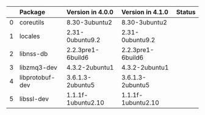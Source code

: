 <!-- markdown-link-check-disable -->

|    | Package         | Version in 4.0.0   | Version in 4.1.0   | Status   |
|---:|:----------------|:-------------------|:-------------------|:---------|
|  0 | coreutils       | 8.30-3ubuntu2      | 8.30-3ubuntu2      |          |
|  1 | locales         | 2.31-0ubuntu9.2    | 2.31-0ubuntu9.2    |          |
|  2 | libnss-db       | 2.2.3pre1-6build6  | 2.2.3pre1-6build6  |          |
|  3 | libzmq3-dev     | 4.3.2-2ubuntu1     | 4.3.2-2ubuntu1     |          |
|  4 | libprotobuf-dev | 3.6.1.3-2ubuntu5   | 3.6.1.3-2ubuntu5   |          |
|  5 | libssl-dev      | 1.1.1f-1ubuntu2.10 | 1.1.1f-1ubuntu2.10 |          |